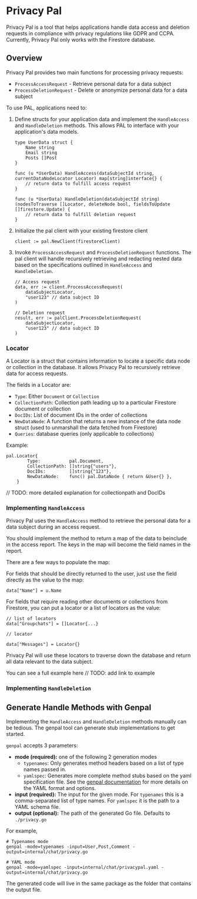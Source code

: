 # Privacy Pal

Privacy Pal is a tool that helps applications handle data access and deletion requests in compliance with privacy regulations like GDPR and CCPA. Currently, Privacy Pal only works with the Firestore database. 

## Overview

Privacy Pal provides two main functions for processing privacy requests:

- `ProcessAccessRequest` - Retrieve personal data for a data subject
- `ProcessDeletionRequest` - Delete or anonymize personal data for a data subject

To use PAL, applications need to:
1. Define structs for your application data and implement the `HandleAccess` and `HandleDeletion` methods. This allows PAL to interface with your application's data models. 
    ```
    type UserData struct {
        Name string
        Email string
        Posts []Post
    }

    func (u *UserData) HandleAccess(dataSubjectId string, currentDataNodeLocator Locator) map[string]interface{} {
        // return data to fulfill access request 
    }

    func (u *UserData) HandleDeletion(dataSubjectId string) (nodesToTraverse []Locator, deleteNode bool, fieldsToUpdate []firestore.Update) {
        // return data to fulfill deletion request
    }
    ```

2. Initialize the pal client with your existing firestore client 

    ```
    client := pal.NewClient(firestoreClient)
    ```

3. Invoke `ProcessAccessRequest` and `ProcessDeletionRequest` functions. The pal client will handle recursively retrieving and redacting nested data based on the specifications outlined in `HandleAccess` and `HandleDeletion`.
    ```
    // Access request
    data, err := client.ProcessAccessRequest(
        dataSubjectLocator, 
        "user123" // data subject ID
    )

    // Deletion request 
    result, err := palClient.ProcessDeletionRequest(
        dataSubjectLocator, 
        "user123" // data subject ID  
    )
    ```

### Locator 
A Locator is a struct that contains information to locate a specific data node or collection in the database. It allows Privacy Pal to recursively retrieve data for access requests.

The fields in a Locator are:
- `Type`: Either `Document` or `Collection`
- `CollectionPath`: Collection path leading up to a particular Firestore document or collection
- `DocIDs`: List of document IDs in the order of collections
- `NewDataNode`: A function that returns a new instance of the data node struct (used to unmarshall the data fetched from Firestore)
- `Queries`: database queries (only applicable to collections)

Example:
```
pal.Locator{
		Type:           pal.Document,
		CollectionPath: []string{"users"},
		DocIDs:         []string{"123"},
		NewDataNode:    func() pal.DataNode { return &User{} },
	}
```

// TODO: more detailed explanation for collectionpath and DocIDs

### Implementing `HandleAccess`

Privacy Pal uses the `HandleAccess` method to retrieve the personal data for a data subject during an access request.

You should implement the method to return a map of the data to beinclude in the access report. The keys in the map will become the field names in the report.

There are a few ways to populate the map:

For fields that should be directly returned to the user, just use the field directly as the value to the map:

```
data["Name"] = u.Name
```

For fields that require reading other documents or collections from Firestore, you can put a locator or a list of locators as the value:
```
// list of locators
data["Groupchats"] = []Locator{...}

// locator

data["Messages"] = Locator{}
```

Privacy Pal will use these locators to traverse down the database and return all data relevant to the data subject.

You can see a full example here
// TODO: add link to example

### Implementing `HandleDeletion`



## Generate Handle Methods with Genpal

Implementing the `HandleAccess` and `HandleDeletion` methods manually can be tedious. The genpal tool can generate stub implementations to get started.

`genpal` accepts 3 parameters:
- **mode (required):** one of the following 2 generation modes
    - `typenames`: Only generates method headers based on a list of type names passed in.
    - `yamlspec`: Generates more complete method stubs based on the yaml specification file. See the [genpal documentation](./genpal.md) for more details on the YAML format and options.
- **input (required):** The input for the given mode. For `typenames` this is a comma-separated list of type names. For `yamlspec` it is the path to a YAML schema file.
- **output (optional):** The path of the generated Go file. Defaults to `./privacy.go`

For example,
```
# Typenames mode
genpal -mode=typenames -input=User,Post,Comment -output=internal/chat/privacy.go

# YAML mode  
genpal -mode=yamlspec -input=internal/chat/privacypal.yaml -output=internal/chat/privacy.go
```

The generated code will live in the same package as the folder that contains the output file.